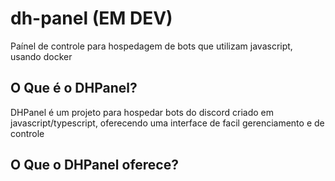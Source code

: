 # dh-panel (EM DEV)
Paínel de controle para hospedagem de bots que utilizam javascript, usando docker

## O Que é o DHPanel?

DHPanel é um projeto para hospedar bots do discord criado em javascript/typescript, oferecendo uma interface de facil gerenciamento e de controle

## O Que o DHPanel oferece?
